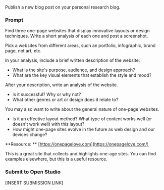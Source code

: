 Publish a new blog post on your personal research blog.

### Prompt

Find three one-page websites that display innovative layouts or design techniques. Write a short analysis of each one and post a screenshot.

Pick a websites from different areas, such an portfolio, infographic, brand page, net art, etc.

In your analysis, include a brief written description of the website:

* What is the site's purpose, audience, and design approach? 
* What are the key visual elements that establish the style and mood?

After your description, write an analysis of the website.

* Is it successful? Why or why not? 
* What other genres or art or design does it relate to? 

You may also want to write about the general nature of one-page websites.

* Is it an effective layout method? What type of content works well \(or doesn't work well\) with this layout? 
* How might one-page sites evolve in the future as web design and our devices change?

**Resource: ** [https://onepagelove.com](https://onepagelove.com/)

This is a great site that collects and highlights one-age sites. You can find examples elsewhere, but this is a useful resource.

### Submit to Open Studio

\[INSERT SUBMISSION LINK\]


